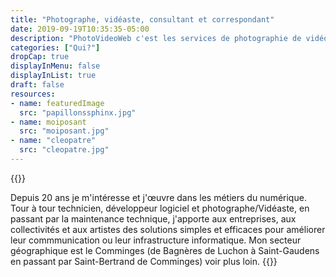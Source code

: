 ```yaml
---
title: "Photographe, vidéaste, consultant et correspondant"
date: 2019-09-19T10:35:35-05:00
description: "PhotoVideoWeb c'est les services de photographie de vidéos et divers travaux numériques (PAO, Site Web...). N'hésitez pas à me contacter pour un devis."
categories: ["Qui?"]
dropCap: true
displayInMenu: false
displayInList: true
draft: false
resources:
- name: featuredImage
  src: "papillonssphinx.jpg"
- name: moiposant
  src: "moiposant.jpg"
- name: "cleopatre"
  src: "cleopatre.jpg"
---
```

{{<smallimg src="moiposant" alt="beau photographe qui se la joue un peu" smartfloat="left" width="250px">}}

Depuis 20 ans je m'intéresse et j'œuvre dans les métiers du numérique. Tour à tour technicien, développeur logiciel et photographe/Vidéaste, en passant par la maintenance technique, j'apporte aux entreprises, aux collectivités et aux artistes des solutions simples et efficaces pour améliorer leur commmunication ou leur infrastructure informatique. Mon secteur géographique est le Comminges (de Bagnères de Luchon à Saint-Gaudens en passant par Saint-Bertrand de Comminges) voir plus loin.
{{<smallimg src="cleopatre" alt="" smartfloat="right" width="400px">}}




